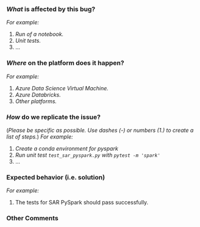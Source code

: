 ### *What* is affected by this bug?
*For example:*
1. *Run of a notebook.*
2. *Unit tests.*
3. ...

### *Where* on the platform does it happen?
*For example:*
1. *Azure Data Science Virtual Machine.*
2. *Azure Databricks.*
3. *Other platforms.*

### *How* do we replicate the issue?
(*Please be specific as possible. Use dashes (-) or numbers (1.) to create a list of steps.*)
*For example:*
1. *Create a conda environment for pyspark*
2. *Run unit test `test_sar_pyspark.py` with `pytest -m 'spark'`*
3. ...

### Expected behavior (i.e. solution)
*For example:*
1. The tests for SAR PySpark should pass successfully.

### Other Comments